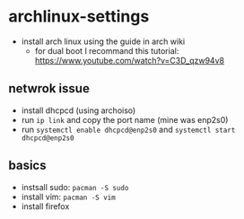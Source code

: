 # archlinux-settings
* install arch linux using the guide in arch wiki
  * for dual boot I recommand this tutorial: https://www.youtube.com/watch?v=C3D_qzw94v8

## netwrok issue
* install dhcpcd (using archoiso)
* run `ip link` and copy the port name (mine was enp2s0)
* run `systemctl enable dhcpcd@enp2s0` and `systemctl start dhcpcd@enp2s0`

## basics
* instsall sudo: `pacman -S sudo`
* install vim: `pacman -S vim`
* install firefox
